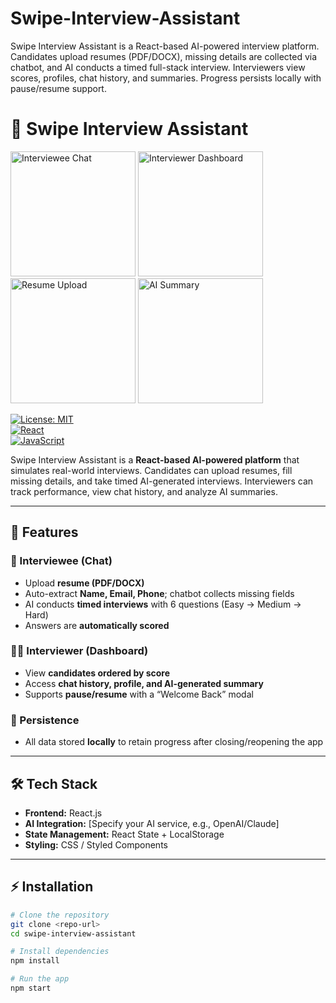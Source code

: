 # Swipe-Interview-Assistant
Swipe Interview Assistant is a React-based AI-powered interview platform. Candidates upload resumes (PDF/DOCX), missing details are collected via chatbot, and AI conducts a timed full-stack interview. Interviewers view scores, profiles, chat history, and summaries. Progress persists locally with pause/resume support.

# 🌟 Swipe Interview Assistant
<img src="./screenshots/chat.png" alt="Interviewee Chat" width="200" />
<img src="./screenshots/dashboard.png" alt="Interviewer Dashboard" width="200" />
<img src="./screenshots/resume-upload.png" alt="Resume Upload" width="200" />
<img src="./screenshots/ai-summary.png" alt="AI Summary" width="200" />

[![License: MIT](https://img.shields.io/badge/License-MIT-blue.svg)](LICENSE)  
[![React](https://img.shields.io/badge/React-17.0.2-blue.svg)](https://reactjs.org/)  
[![JavaScript](https://img.shields.io/badge/JavaScript-ES6-yellow.svg)](https://developer.mozilla.org/en-US/docs/Web/JavaScript)  

Swipe Interview Assistant is a **React-based AI-powered platform** that simulates real-world interviews. Candidates can upload resumes, fill missing details, and take timed AI-generated interviews. Interviewers can track performance, view chat history, and analyze AI summaries.

---

## 🚀 Features

### 🎯 Interviewee (Chat)
- Upload **resume (PDF/DOCX)**
- Auto-extract **Name, Email, Phone**; chatbot collects missing fields
- AI conducts **timed interviews** with 6 questions (Easy → Medium → Hard)
- Answers are **automatically scored**

### 🧑‍💼 Interviewer (Dashboard)
- View **candidates ordered by score**
- Access **chat history, profile, and AI-generated summary**
- Supports **pause/resume** with a “Welcome Back” modal

### 💾 Persistence
- All data stored **locally** to retain progress after closing/reopening the app

---

## 🛠️ Tech Stack
- **Frontend:** React.js  
- **AI Integration:** [Specify your AI service, e.g., OpenAI/Claude]  
- **State Management:** React State + LocalStorage  
- **Styling:** CSS / Styled Components  

---

## ⚡ Installation

```bash
# Clone the repository
git clone <repo-url>
cd swipe-interview-assistant

# Install dependencies
npm install

# Run the app
npm start
